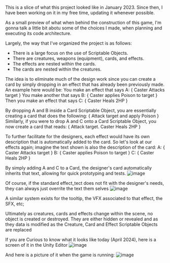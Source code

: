 This is a slice of what this project looked like in January 2023. Since then, I have been working on it in my free time, updating it whenever possible.

As a small preview of what when behind the construction of this game, I'm gonna talk a little bit abotu some of the choices I made, when
planning and executing its code architecture.

Largely, the way that I've organized the project is as follows:
- There is a large focus on the use of Scriptable Objects.
- There are creatures, weapons (equipment), cards, and effects.
- The effects are nested within the cards.
- The cards are nested within the creatures.

The idea is to eliminate much of the design work since you can create a card by simply dropping in an effect that has already been previously made.
An example here would be:
  You make an effect that says       A: { Caster Attacks target }
  You make another that says         B: { Caster applies Poison to target }
  Then you make an effect that says  C: { Caster Heals 2HP }

By dropping A and B inside a Card Scriptable Object, you are essentially creating a card that does the following:
  { Attack target and apply Poison }
Similarly, if you were to drop A and C onto a Card Scriptable Object, you now create a card that reads:
  { Attack target. Caster Heals 2HP }

To further facilitate for the designers, each effect would have its own description that is automatically added to the card.
So let's look at our effects again; imagine the text shown is also the description of the card:
  A: { Caster Attacks target }
  B: { Caster applies Poison to target }
  C: { Caster Heals 2HP }

By simply adding A and C to a Card, the designer's card automatically inherits that text, allowing for quick prototyping and tests.
![image](https://github.com/PhatPingu/Crit-Your-Cards-Public-Copy/assets/85648352/62d060d2-1d53-4e0e-8760-596862a12712)

Of course, if the standard effect_tect does not fit with the designer's needs, they can always just overrite the text them selves
![image](https://github.com/PhatPingu/Crit-Your-Cards-Public-Copy/assets/85648352/0b40c9b8-d11e-4206-b4be-a71bfac70ed4)

A similar system exists for the tooltip, the VFX associated to that effect, the SFX, etc;

Ultimately as creatures, cards and effects change within the scene, no object is created or destroyed.
They are either hidden or revealed and as they data is modified as the Creature, Card and Effect Scriptable Objects are replaced


If you are Curious to know what it looks like today (April 2024), here is a screen of it in the Unity Editor
![image](https://github.com/PhatPingu/Crit-Your-Cards-Public-Copy/assets/85648352/dac81226-2594-4b52-98f8-b09ffa7f3e12)

And here is a picture of it when the game is running:
![image](https://github.com/PhatPingu/Crit-Your-Cards-Public-Copy/assets/85648352/3223cc03-a8d1-4ffc-af34-e895dce8f0f8)

